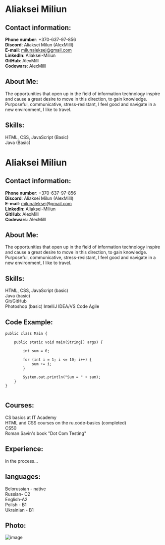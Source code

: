 # Aliaksei Miliun
## Contact information:
**Phone number**: +370-637-97-856   
**Discord**: Aliaksei Milun (AlexMilll)  
**E-mail**: milunaleksej@gmail.com  
**Linkedln**: Aliaksei-Miliun  
**GitHub**: AlexMilll  
**Codewars**: AlexMilll
## About Me:
The opportunities that open up in the field of information technology inspire and cause a great desire to move in this direction, to gain knowledge. Purposeful, communicative, stress-resistant, I feel good and navigate in a new environment, I like to travel.
## Skills:
HTML, CSS, JavaScript (Basic)  
Java (Basic)  
# Aliaksei Miliun
## Contact information:
**Phone number**: +370-637-97-856   
**Discord**: Aliaksei Milun (AlexMilll)  
**E-mail**: milunaleksej@gmail.com  
**Linkedln**: Aliaksei-Miliun  
**GitHub**: AlexMilll  
**Codewars**: AlexMilll
## About Me:
The opportunities that open up in the field of information technology inspire and cause a great desire to move in this direction, to gain knowledge. Purposeful, communicative, stress-resistant, I feel good and navigate in a new environment, I like to travel.
## Skills:
HTML, CSS, JavaScript (basic)  
Java (basic)  
Git/GitHub  
Photoshop (basic)
IntelliJ IDEA/VS Code
Agile
## Code Example:
```
public class Main {
   
    public static void main(String[] args) {

        int sum = 0;

        for (int i = 1; i <= 10; i++) {
            sum += i;
        }
       
        System.out.println("Sum = " + sum);
    }
}


```
## Courses:
CS basics at IT Academy  
HTML and CSS courses on the ru.code-basics (completed)  
CS50  
Roman Savin's book "Dot Com Testing"
## Experience:
in the process...
## languages:
Belorussian - native  
Russian- C2  
English-A2  
Polish - B1  
Ukrainian - B1
## Photo:
![image](https://avatars.githubusercontent.com/u/84816144?v=4.png)
